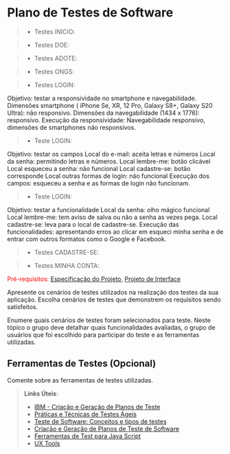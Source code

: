 # Plano de Testes de Software

> - Testes INICIO:


> - Testes DOE:


> - Testes ADOTE:


> - Testes ONGS:


> - Testes LOGIN:

Objetivo: testar a responsividade no smartphone e navegabilidade.
Dimensões smartphone ( iPhone Se, XR, 12 Pro, Galaxy S8+,  Galaxy S20 Ultra): não responsivo.
Dimensões da navegabilidade (1434 x 1776):  responsivo.
Execução da responsividade: Navegabilidade responsivo, dimensões de smartphones não responsivos.

> - Teste LOGIN:

Objetivo: testar os campos
Local do e-mail: aceita letras e números
Local da senha: permitindo letras e números.
Local lembre-me: botão clicável
Local esqueceu a senha: não funcional
Local cadastre-se: botão corresponde
Local outras formas de login: não funcional
Execução dos campos: esqueceu a senha e as formas de login não funcionam. 

> - Teste LOGIN:

Objetivo: testar a funcionalidade
Local da senha: olho mágico funcional
Local lembre-me: tem aviso de salva ou não a senha as vezes pega.
Local cadastre-se: leva para o local de cadastre-se.
Execução das funcionalidades: apresentando erros ao clicar em esqueci minha senha e de entrar com outros formatos como o Google e Facebook. 


> - Testes CADASTRE-SE:



> - Testes MINHA CONTA:



<span style="color:red">Pré-requisitos: <a href="2-Especificação do Projeto.md"> Especificação do Projeto</a></span>, <a href="3-Projeto de Interface.md"> Projeto de Interface</a>

Apresente os cenários de testes utilizados na realização dos testes da sua aplicação. Escolha cenários de testes que demonstrem os requisitos sendo satisfeitos.

Enumere quais cenários de testes foram selecionados para teste. Neste tópico o grupo deve detalhar quais funcionalidades avaliadas, o grupo de usuários que foi escolhido para participar do teste e as ferramentas utilizadas.
 
## Ferramentas de Testes (Opcional)

Comente sobre as ferramentas de testes utilizadas.
 
> **Links Úteis**:
> - [IBM - Criação e Geração de Planos de Teste](https://www.ibm.com/developerworks/br/local/rational/criacao_geracao_planos_testes_software/index.html)
> - [Práticas e Técnicas de Testes Ágeis](http://assiste.serpro.gov.br/serproagil/Apresenta/slides.pdf)
> -  [Teste de Software: Conceitos e tipos de testes](https://blog.onedaytesting.com.br/teste-de-software/)
> - [Criação e Geração de Planos de Teste de Software](https://www.ibm.com/developerworks/br/local/rational/criacao_geracao_planos_testes_software/index.html)
> - [Ferramentas de Test para Java Script](https://geekflare.com/javascript-unit-testing/)
> - [UX Tools](https://uxdesign.cc/ux-user-research-and-user-testing-tools-2d339d379dc7)
